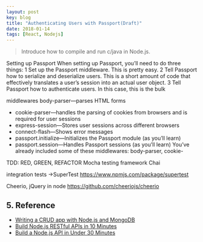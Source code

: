 ```yaml
---
layout: post
key: blog
title: "Authenticating Users with Passport(Draft)"
date: 2018-01-14
tags: [React, Nodejs]
---
```


> Introduce how to compile and run c/java in Node.js.

Setting up Passport
When setting up Passport, you’ll need to do three things:
1 Set up the Passport middleware. This is pretty easy.
2 Tell Passport how to serialize and deserialize users. This is a short amount of code
that effectively translates a user’s session into an actual user object.
3 Tell Passport how to authenticate users. In this case, this is the bulk

middlewares
body-parser—parses HTML forms
* cookie-parser—handles the parsing of cookies from browsers and is required
for user sessions
* express-session—Stores user sessions across different browsers
* connect-flash—Shows error messages
* passport.initialize—Initializes the Passport module (as you’ll learn)
* passport.session—Handles Passport sessions (as you’ll learn)
You’ve already included some of these middlewares: body-parser, cookie-

TDD: RED, GREEN, REFACTOR
Mocha testing framework
Chai

integration tests ->SuperTest
https://www.npmjs.com/package/supertest

Cheerio, jQuery in node
https://github.com/cheeriojs/cheerio

## 5. Reference
* [Writing a CRUD app with Node.js and MongoDB](https://codeburst.io/writing-a-crud-app-with-node-js-and-mongodb-e0827cbbdafb)
* [Build Node.js RESTful APIs in 10 Minutes](https://www.codementor.io/olatundegaruba/nodejs-restful-apis-in-10-minutes-q0sgsfhbd)
* [Build a Node.js API in Under 30 Minutes](https://medium.freecodecamp.org/building-a-simple-node-js-api-in-under-30-minutes-a07ea9e390d2)
